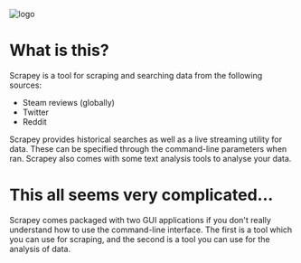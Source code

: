 ![logo](https://lh3.googleusercontent.com/-OSDJeinawHE/W084eYe3p0I/AAAAAAAAFeU/ZGeZ7HN0o_4B714fFEWlhlm4gY6pDrgRwCHMYCw/s0/scrapey-logo-white.png)

# What is this?
Scrapey is a tool for scraping and searching data from the following sources:

- Steam reviews (globally)
- Twitter
- Reddit

Scrapey provides historical searches as well as a live streaming utility for data. These can be specified through the command-line parameters when ran. Scrapey also comes with some text analysis tools to analyse your data.

# This all seems very complicated...
Scrapey comes packaged with two GUI applications if you don't really understand how to use the command-line interface. The first is a tool which you can use for scraping, and the second is a tool you can use for the analysis of data.